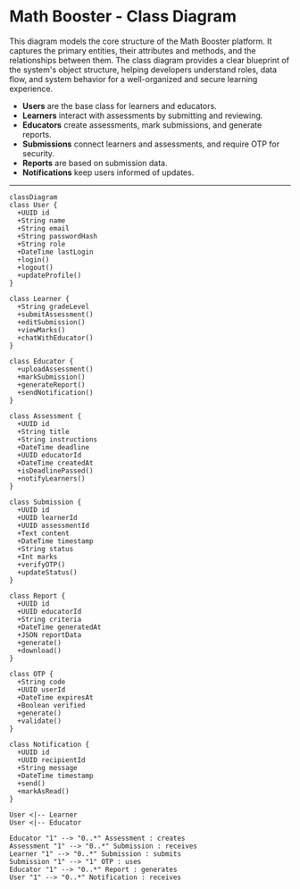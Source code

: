 # Math Booster - Class Diagram
This diagram models the core structure of the Math Booster platform. It captures the primary entities, their attributes and methods, and the relationships between them. The class diagram provides a clear blueprint of the system's object structure, helping developers understand roles, data flow, and system behavior for a well-organized and secure learning experience.
- **Users** are the base class for learners and educators.
- **Learners** interact with assessments by submitting and reviewing.
- **Educators** create assessments, mark submissions, and generate reports.
- **Submissions** connect learners and assessments, and require OTP for security.
- **Reports** are based on submission data.
- **Notifications** keep users informed of updates.
---
```mermaid
classDiagram
class User {
  +UUID id
  +String name
  +String email
  +String passwordHash
  +String role
  +DateTime lastLogin
  +login()
  +logout()
  +updateProfile()
}

class Learner {
  +String gradeLevel
  +submitAssessment()
  +editSubmission()
  +viewMarks()
  +chatWithEducator()
}

class Educator {
  +uploadAssessment()
  +markSubmission()
  +generateReport()
  +sendNotification()
}

class Assessment {
  +UUID id
  +String title
  +String instructions
  +DateTime deadline
  +UUID educatorId
  +DateTime createdAt
  +isDeadlinePassed()
  +notifyLearners()
}

class Submission {
  +UUID id
  +UUID learnerId
  +UUID assessmentId
  +Text content
  +DateTime timestamp
  +String status
  +Int marks
  +verifyOTP()
  +updateStatus()
}

class Report {
  +UUID id
  +UUID educatorId
  +String criteria
  +DateTime generatedAt
  +JSON reportData
  +generate()
  +download()
}

class OTP {
  +String code
  +UUID userId
  +DateTime expiresAt
  +Boolean verified
  +generate()
  +validate()
}

class Notification {
  +UUID id
  +UUID recipientId
  +String message
  +DateTime timestamp
  +send()
  +markAsRead()
}

User <|-- Learner
User <|-- Educator

Educator "1" --> "0..*" Assessment : creates
Assessment "1" --> "0..*" Submission : receives
Learner "1" --> "0..*" Submission : submits
Submission "1" --> "1" OTP : uses
Educator "1" --> "0..*" Report : generates
User "1" --> "0..*" Notification : receives
